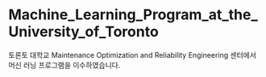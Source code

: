 # Machine_Learning_Program_at_the_University_of_Toronto
토론토 대학교 Maintenance Optimization and Reliability Engineering 센터에서 머신 러닝 프로그램을 이수하였습니다.
